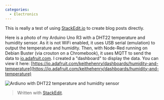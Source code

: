 ```yaml
---
categories:
  - Electronics
---
```

This is really a test of using [StackEdit.io](https://stackedit.io) to create blog posts directly.

Here is a photo of my Arduino Uno R3 with a DHT22 temperature and humidity sensor. As it is not WiFi enabled, it uses USB serial (emulation) to output the temperature and humidity. Then, with Node-Red running on Debian Buster (via crouton on a Chromebook), it uses MQTT to send the data to [io.adafruit.com](https://io.adafruit.com). I created a "dashboard" to display the data. You can view it here: [https://io.adafruit.com/keithehenry/dashboards/humidity-and-temperature](https://io.adafruit.com/keithehenry/dashboards/humidity-and-temperature)

![Ardiuno with DHT22 temperature and humidity sensor](https://lh3.googleusercontent.com/tEy3cs3Zl_tpyHTZMqlYHRrYBtqbQjjuxnBk4kLqlG5Q7L_ErgjE9g4YFBLAJiOgzeXhQJHPHBqqfl_pF8bti9YES-0gQF57pRbjkNNK2n3xwkLuu7-N_s5pf6e-6T4s2jTfjLb5cldsyfNJ_jfKQ3S7a0RfOmxbauZPRTB05aB0DvavgPKkSQQ1Fi4vt6BkPVsjSfP6-f-vqGRrTefBrIbnMgO0wpia2yyzJRR1b07xdhpRhtOZteyS01XyqFVM3M1MzWC7GtKXBS-zR51QzTBjnN2_Hap7PU0J2XH8Zy8B2rFyxDlmnzqy9ASQcHwB5CW2Q3NRhi8_Cto_7l5aYrFa41UQCj_Q0gRBJKK466ERvf3ZqPwBYxUo1t4yIapcndtA216r6hzVx_4JkKCKvsQdSVPOzoNrxsHJfUGk1ildX5IaJLkr7YsSNze0gCxFoOispT1HkXp27QD_HvU6WdVs5xFv5-aOdOFaz5STdejy9CLWnud4G2Giz9FfH6qg_ymzmGG5Q-6hdhG05j829WMPXtQTC-GU9JqZkuDBRS5H_1U8FVSFziUanipEn89NWErfL5iWB90NhINWTRldVAOiUHmwjg_lwSn4kYKBshHf91kbPrEM1OysFxJehSfffo7vHFHVFNvhXGot0GtHLb4DwsgU6xBkRW6LD4F162xyUD2c-mBKR1wvJEgYMGo=w1000-no-tmp.jpg)


> Written with [StackEdit](https://stackedit.io/).

<!--stackedit_data:
eyJoaXN0b3J5IjpbLTE5NDc2NjUxODMsMjgxMjAzNzg2LDIyNj
Q0NTEwNCwtMTExMzM5MDMyNV19
-->